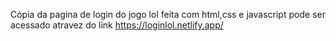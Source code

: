 Cópia da pagina de login do jogo lol feita com html,css e javascript pode ser acessado atravez do link https://loginlol.netlify.app/
